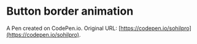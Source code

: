 # Button border animation

A Pen created on CodePen.io. Original URL: [https://codepen.io/sohilpro](https://codepen.io/sohilpro).

